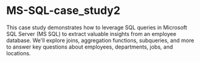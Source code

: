 # MS-SQL-case_study2
This case study demonstrates how to leverage SQL queries in Microsoft SQL Server (MS SQL) to extract valuable insights from an employee database. We'll explore joins, aggregation functions, subqueries, and more to answer key questions about employees, departments, jobs, and locations.
